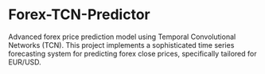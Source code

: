 # Forex-TCN-Predictor
Advanced forex price prediction model using Temporal Convolutional Networks (TCN). This project implements a sophisticated time series forecasting system for predicting forex close prices, specifically tailored for EUR/USD.
